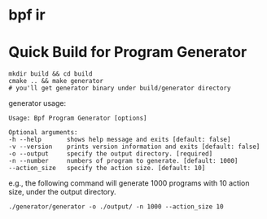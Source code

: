 # bpf ir

# Quick Build for Program Generator

```
mkdir build && cd build
cmake .. && make generator
# you'll get generator binary under build/generator directory
```
generator usage:
```
Usage: Bpf Program Generator [options] 

Optional arguments:
-h --help       shows help message and exits [default: false]
-v --version    prints version information and exits [default: false]
-o --output     specify the output directory. [required]
-n --number     numbers of program to generate. [default: 1000]
--action_size   specify the action size. [default: 10]
```
e.g., the following command will generate 1000 programs with 10 action size, under the output directory.
```
./generator/generator -o ./output/ -n 1000 --action_size 10
```


